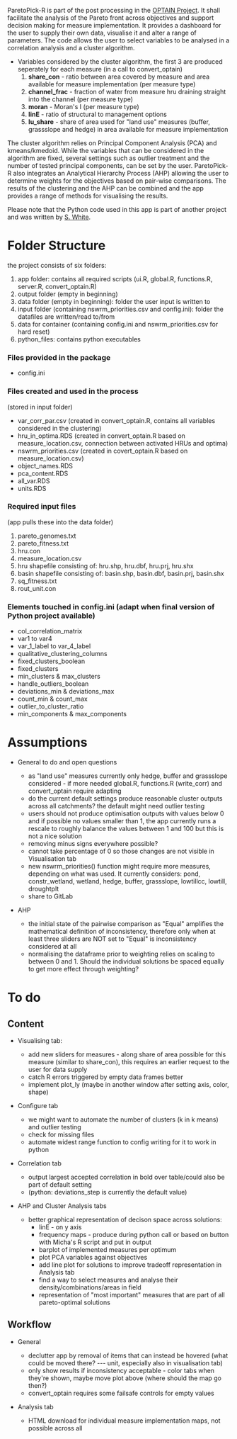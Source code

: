 ParetoPick-R is part of the post processing in the [OPTAIN Project](https://www.optain.eu/). It shall facilitate the analysis of the Pareto front across objectives and support decision making for measure implementation.
It provides a dashboard for the user to supply their own data, visualise it and alter a range of parameters. 
The code allows the user to select variables to be analysed in a correlation analysis and a cluster algorithm. 

* Variables considered by the cluster algorithm, the first 3 are produced seperately for each measure (in a call to convert_optain)
  1. **share_con** - ratio between area covered by measure and area available for measure implementation (per measure type) 
  2. **channel_frac** - fraction of water from measure hru draining straight into the channel (per measure type) 
  3. **moran** - Moran's I (per measure type) 
  4. **linE** - ratio of structural to management options 
  5. **lu_share** - share of area used for "land use" measures (buffer, grassslope and hedge) in area available for measure implementation


The cluster algorithm relies on Principal Component Analysis (PCA) and kmeans/kmedoid. While the variables that can be considered in 
the algorithm are fixed, several settings such as outlier treatment and the number of tested principal components, can be set by the user. 
ParetoPick-R also integrates an Analytical Hierarchy Process (AHP) allowing the user to determine weights for the objectives based on pair-wise comparisons. The results of the clustering and the AHP can be combined and the app provides a range of methods for visualising the results.

Please note that the Python code used in this app is part of another project and was written by [S. White](https://github.com/SydneyEWhite).

# Folder Structure
the project consists of six folders:
1. app folder: contains all required scripts (ui.R, global.R, functions.R, server.R, convert_optain.R)
2. output folder (empty in beginning)
3. data folder (empty in beginning): folder the user input is written to
4. input folder (containing nswrm_priorities.csv and config.ini): folder the datafiles are written/read to/from 
5. data for container (containing config.ini and nswrm_priorities.csv for hard reset)
6. python_files: contains python executables 

### Files provided in the package
* config.ini 


### Files created and used in the process
(stored in input folder)
* var_corr_par.csv (created in convert_optain.R, contains all variables considered in the clustering)
* hru_in_optima.RDS (created in convert_optain.R based on measure_location.csv, connection between activated HRUs and optima)
* nswrm_priorities.csv (created in covert_optain.R based on measure_location.csv)
* object_names.RDS
* pca_content.RDS
* all_var.RDS
* units.RDS


### Required input files 
(app pulls these into the data folder)
1. pareto_genomes.txt
2. pareto_fitness.txt
3. hru.con
4. measure_location.csv
5. hru shapefile consisting of: hru.shp, hru.dbf, hru.prj, hru.shx
6. basin shapefile consisting of: basin.shp, basin.dbf, basin.prj, basin.shx
7. sq_fitness.txt
8. rout_unit.con

### Elements touched in config.ini (adapt when final version of Python project available)
* col_correlation_matrix
* var1 to var4
* var_1_label to var_4_label
* qualitative_clustering_columns
* fixed_clusters_boolean
* fixed_clusters
* min_clusters & max_clusters
* handle_outliers_boolean
* deviations_min & deviations_max
* count_min & count_max
* outlier_to_cluster_ratio
* min_components & max_components

# Assumptions

* General to do and open questions
  * as "land use" measures currently only hedge, buffer and grassslope considered - if more needed global.R, functions.R (write_corr) and convert_optain require adapting
  * do the current default settings produce reasonable cluster outputs across all catchments? the default might need outlier testing 
  * users should not produce optimisation outputs with values below 0 and if possible no values smaller than 1, the app currently runs a rescale to roughly balance the values between 1 and 100 but this is not a nice solution
  * removing minus signs everywhere possible?
  * cannot take percentage of 0 so those changes are not visible in Visualisation tab
  * new nswrm_priorities() function might require more measures, depending on what was used. It currently considers: pond, constr_wetland, wetland, hedge, buffer, grassslope, lowtillcc, lowtill, droughtplt
  * share to GitLab


* AHP
  * the initial state of the pairwise comparison as "Equal" amplifies the mathematical definition of inconsistency, therefore only when at least three sliders are NOT set to "Equal" is inconsistency considered at all
  * normalising the dataframe prior to weighting relies on scaling to between 0 and 1. Should the individual solutions be spaced equally to get more effect through weighting?

# To do
## Content
* Visualising tab:
  * add new sliders for measures - along share of area possible for this measure (similar to share_con), this requires an earlier request to the user for data supply
  * catch R errors triggered by empty data frames better
  * implement plot_ly (maybe in another window after setting axis, color, shape)

* Configure tab
  * we might want to automate the number of clusters (k in k means) and outlier testing 
  * check for missing files
  * automate widest range function to config writing for it to work in python

* Correlation tab
  * output largest accepted correlation in bold over table/could also be part of default setting
  * (python: deviations_step is currently the default value) 
   
* AHP and Cluster Analysis tabs
  * better graphical representation of decison space across solutions:
    * linE - on y axis
    * frequency maps - produce during python call or based on button with Micha's R script and put in output
    * barplot of implemented measures per optimum
    * plot PCA variables against objectives
    * add line plot for solutions to improve tradeoff representation in Analysis tab
    * find a way to select measures and analyse their density/combinations/areas in field
    * representation of "most important" measures that are part of all pareto-optimal solutions
 

## Workflow
* General
  * declutter app by removal of items that can instead be hovered (what could be moved there? --- unit, especially also in visualisation tab)
  * only show results if inconsistency acceptable - color tabs when they're shown, maybe move plot above (where should the map go then?)
  * convert_optain requires some failsafe controls for empty values

 
* Analysis tab
  * HTML download for individual measure implementation maps, not possible across all